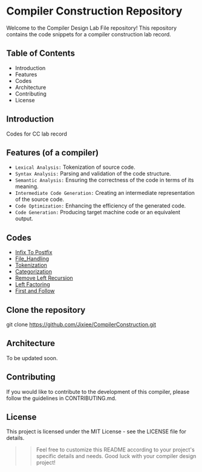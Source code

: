 # Compiler Construction Repository 
Welcome to the Compiler Design Lab File repository! This repository contains the code snippets for a compiler construction lab record.

## Table of Contents
- Introduction
- Features
- Codes
- Architecture
- Contributing
- License

## Introduction
Codes for CC lab record

## Features (of a compiler)
- `Lexical Analysis:` Tokenization of source code.
- `Syntax Analysis:` Parsing and validation of the code structure.
- `Semantic Analysis:` Ensuring the correctness of the code in terms of its meaning.
- `Intermediate Code Generation:` Creating an intermediate representation of the source code.
- `Code Optimization:` Enhancing the efficiency of the generated code.
- `Code Generation:` Producing target machine code or an equivalent output.

## Codes
- [Infix To Postfix](Codes/Infix_To_Postfix.cpp)
- [File_Handling](Codes/File_Handling.cpp)
- [Tokenization](Codes/Tokenization.cpp)
- [Categorization](Codes/Categorization.cpp)
- [Remove Left Recursion](LeftRecursion.cpp)
- [Left Factoring](Codes/Left_Factoring.cpp)
- [First and Follow](Codes/FisrtFollow.cpp)
## Clone the repository
git clone https://github.com/Jixiee/CompilerConstruction.git

## Architecture
To be updated soon.

## Contributing
If you would like to contribute to the development of this compiler, please follow the guidelines in CONTRIBUTING.md.

## License
This project is licensed under the MIT License - see the LICENSE file for details.

>> Feel free to customize this README according to your project's specific details and needs. Good luck with your compiler design project!
